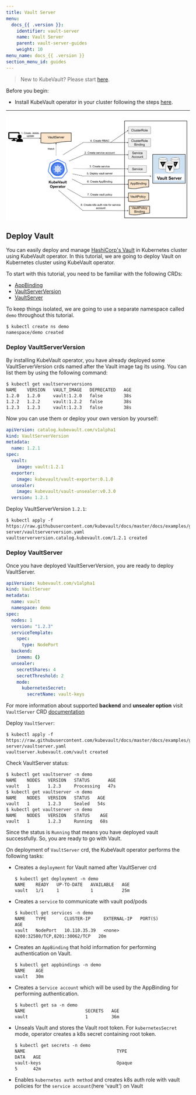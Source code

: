 ```yaml
---
title: Vault Server
menu:
  docs_{{ .version }}:
    identifier: vault-server
    name: Vault Server
    parent: vault-server-guides
    weight: 10
menu_name: docs_{{ .version }}
section_menu_id: guides
---
```


> New to KubeVault? Please start [here](/docs/concepts/README.md).

Before you begin:

- Install KubeVault operator in your cluster following the steps [here](/docs/setup/operator/install.md).

---

![Vault Server](/docs/images/guides/vault-server/vault_server.svg)

## Deploy Vault

You can easily deploy and manage [HashiCorp's Vault](https://www.vaultproject.io/) in Kubernetes cluster
using KubeVault operator. In this tutorial, we are going to deploy Vault on Kubernetes cluster using KubeVault operator.

To start with this tutorial, you need to be familiar with the following CRDs:
- [AppBinding](/docs/concepts/vault-server-crds/auth-methods/appbinding.md)
- [VaultServerVersion](/docs/concepts/vault-server-crds/vaultserverversion.md)
- [VaultServer](/docs/concepts/vault-server-crds/vaultserver.md)

To keep things isolated, we are going to use a separate namespace called `demo` throughout this tutorial.

```console
$ kubectl create ns demo
namespace/demo created
```
### Deploy VaultServerVersion

By installing KubeVault operator, you have already deployed some VaultServerVersion crds named after
the Vault image tag its using. You can list them by using the following command:

```console
$ kubectl get vaultserverversions
NAME    VERSION   VAULT_IMAGE   DEPRECATED   AGE
1.2.0   1.2.0     vault:1.2.0   false        38s
1.2.2   1.2.2     vault:1.2.2   false        38s
1.2.3   1.2.3     vault:1.2.3   false        38s
```
Now you can use them or deploy your own version by yourself:

```yaml
apiVersion: catalog.kubevault.com/v1alpha1
kind: VaultServerVersion
metadata:
  name: 1.2.1
spec:
  vault:
    image: vault:1.2.1
  exporter:
    image: kubevault/vault-exporter:0.1.0
  unsealer:
    image: kubevault/vault-unsealer:v0.3.0
  version: 1.2.1
```
Deploy VaultServerVersion `1.2.1`:

```console
$ kubectl apply -f https://raw.githubusercontent.com/kubevault/docs/master/docs/examples/guides/vault-server/vaultserverversion.yaml
vaultserverversion.catalog.kubevault.com/1.2.1 created
```

### Deploy VaultServer

Once you have deployed VaultServerVersion, you are ready to deploy VaultServer.

```yaml
apiVersion: kubevault.com/v1alpha1
kind: VaultServer
metadata:
  name: vault
  namespace: demo
spec:
  nodes: 1
  version: "1.2.3"
  serviceTemplate:
    spec:
      type: NodePort
  backend:
    inmem: {}
  unsealer:
    secretShares: 4
    secretThreshold: 2
    mode:
      kubernetesSecret:
        secretName: vault-keys
```
For more information about supported **backend** and **unsealer option** visit `VaultServer` CRD [documentation](/docs/concepts/vault-server-crds/vaultserver.md)

Deploy `VaultServer`:

```console
$ kubectl apply -f https://raw.githubusercontent.com/kubevault/docs/master/docs/examples/guides/vault-server/vaultserver.yaml
vaultserver.kubevault.com/vault created
```
Check VaultServer status:

```console
$ kubectl get vaultserver -n demo
NAME    NODES   VERSION   STATUS       AGE
vault   1       1.2.3     Processing   47s
$ kubectl get vaultserver -n demo
NAME    NODES   VERSION   STATUS   AGE
vault   1       1.2.3     Sealed   54s
$ kubectl get vaultserver -n demo
NAME    NODES   VERSION   STATUS    AGE
vault   1       1.2.3     Running   68s
```

Since the status is `Running` that means you have deployed vault successfully.
So, you are ready to go with Vault.

On deployment of `VaultServer` crd, the KubeVault operator performs the following tasks:

- Creates a `deployment` for Vault named after VaultServer crd
    ```console
    $ kubectl get deployment -n demo
    NAME    READY   UP-TO-DATE   AVAILABLE   AGE
    vault   1/1     1            1           25m
    ```
- Creates a `service` to communicate with vault pod/pods
    ```console
    $ kubectl get services -n demo
    NAME    TYPE       CLUSTER-IP     EXTERNAL-IP   PORT(S)                         AGE
    vault   NodePort   10.110.35.39   <none>        8200:32580/TCP,8201:30062/TCP   20m
    ```
- Creates an `AppBinding` that hold information for performing authentication on Vault.
    ```console
    $ kubectl get appbindings -n demo
    NAME    AGE
    vault   30m
    ```
- Creates a `Service account` which will be used by the AppBinding for performing authentication.
    ```console
    $ kubectl get sa -n demo
    NAME                       SECRETS   AGE
    vault                      1         36m
    ```
- Unseals Vault and stores the Vault root token. For `kubernetesSecret` mode, operator creates a k8s secret containing root token.
    ```console
    $ kubectl get secrets -n demo
    NAME                                   TYPE                                  DATA   AGE
    vault-keys                             Opaque                                5      42m
    ```

- Enables `kubernetes auth method` and creates k8s auth role with vault policies for the `service account`(here 'vault') on Vault
